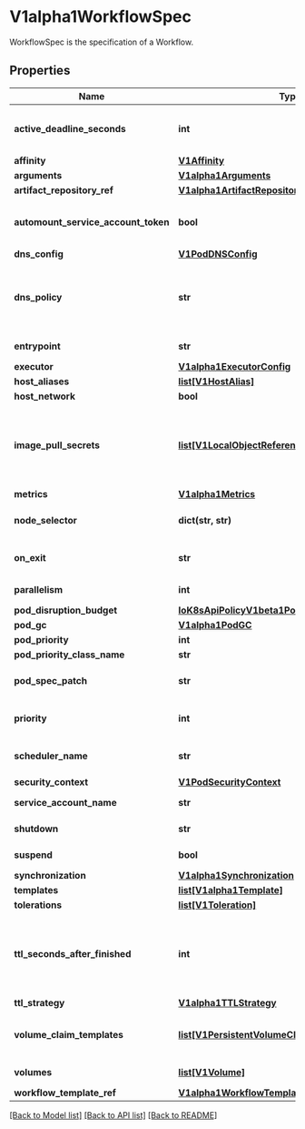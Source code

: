 # V1alpha1WorkflowSpec

WorkflowSpec is the specification of a Workflow.
## Properties
Name | Type | Description | Notes
------------ | ------------- | ------------- | -------------
**active_deadline_seconds** | **int** | Optional duration in seconds relative to the workflow start time which the workflow is allowed to run before the controller terminates the io.argoproj.workflow.v1alpha1. A value of zero is used to terminate a Running workflow | [optional] 
**affinity** | [**V1Affinity**](V1Affinity.md) |  | [optional] 
**arguments** | [**V1alpha1Arguments**](V1alpha1Arguments.md) |  | [optional] 
**artifact_repository_ref** | [**V1alpha1ArtifactRepositoryRef**](V1alpha1ArtifactRepositoryRef.md) |  | [optional] 
**automount_service_account_token** | **bool** | AutomountServiceAccountToken indicates whether a service account token should be automatically mounted in pods. ServiceAccountName of ExecutorConfig must be specified if this value is false. | [optional] 
**dns_config** | [**V1PodDNSConfig**](V1PodDNSConfig.md) |  | [optional] 
**dns_policy** | **str** | Set DNS policy for the pod. Defaults to \&quot;ClusterFirst\&quot;. Valid values are &#39;ClusterFirstWithHostNet&#39;, &#39;ClusterFirst&#39;, &#39;Default&#39; or &#39;None&#39;. DNS parameters given in DNSConfig will be merged with the policy selected with DNSPolicy. To have DNS options set along with hostNetwork, you have to specify DNS policy explicitly to &#39;ClusterFirstWithHostNet&#39;. | [optional] 
**entrypoint** | **str** | Entrypoint is a template reference to the starting point of the io.argoproj.workflow.v1alpha1. | [optional] 
**executor** | [**V1alpha1ExecutorConfig**](V1alpha1ExecutorConfig.md) |  | [optional] 
**host_aliases** | [**list[V1HostAlias]**](V1HostAlias.md) |  | [optional] 
**host_network** | **bool** | Host networking requested for this workflow pod. Default to false. | [optional] 
**image_pull_secrets** | [**list[V1LocalObjectReference]**](V1LocalObjectReference.md) | ImagePullSecrets is a list of references to secrets in the same namespace to use for pulling any images in pods that reference this ServiceAccount. ImagePullSecrets are distinct from Secrets because Secrets can be mounted in the pod, but ImagePullSecrets are only accessed by the kubelet. More info: https://kubernetes.io/docs/concepts/containers/images/#specifying-imagepullsecrets-on-a-pod | [optional] 
**metrics** | [**V1alpha1Metrics**](V1alpha1Metrics.md) |  | [optional] 
**node_selector** | **dict(str, str)** | NodeSelector is a selector which will result in all pods of the workflow to be scheduled on the selected node(s). This is able to be overridden by a nodeSelector specified in the template. | [optional] 
**on_exit** | **str** | OnExit is a template reference which is invoked at the end of the workflow, irrespective of the success, failure, or error of the primary io.argoproj.workflow.v1alpha1. | [optional] 
**parallelism** | **int** | Parallelism limits the max total parallel pods that can execute at the same time in a workflow | [optional] 
**pod_disruption_budget** | [**IoK8sApiPolicyV1beta1PodDisruptionBudgetSpec**](IoK8sApiPolicyV1beta1PodDisruptionBudgetSpec.md) |  | [optional] 
**pod_gc** | [**V1alpha1PodGC**](V1alpha1PodGC.md) |  | [optional] 
**pod_priority** | **int** | Priority to apply to workflow pods. | [optional] 
**pod_priority_class_name** | **str** | PriorityClassName to apply to workflow pods. | [optional] 
**pod_spec_patch** | **str** | PodSpecPatch holds strategic merge patch to apply against the pod spec. Allows parameterization of container fields which are not strings (e.g. resource limits). | [optional] 
**priority** | **int** | Priority is used if controller is configured to process limited number of workflows in parallel. Workflows with higher priority are processed first. | [optional] 
**scheduler_name** | **str** | Set scheduler name for all pods. Will be overridden if container/script template&#39;s scheduler name is set. Default scheduler will be used if neither specified. | [optional] 
**security_context** | [**V1PodSecurityContext**](V1PodSecurityContext.md) |  | [optional] 
**service_account_name** | **str** | ServiceAccountName is the name of the ServiceAccount to run all pods of the workflow as. | [optional] 
**shutdown** | **str** | Shutdown will shutdown the workflow according to its ShutdownStrategy | [optional] 
**suspend** | **bool** | Suspend will suspend the workflow and prevent execution of any future steps in the workflow | [optional] 
**synchronization** | [**V1alpha1Synchronization**](V1alpha1Synchronization.md) |  | [optional] 
**templates** | [**list[V1alpha1Template]**](V1alpha1Template.md) | Templates is a list of workflow templates used in a workflow | [optional] 
**tolerations** | [**list[V1Toleration]**](V1Toleration.md) | Tolerations to apply to workflow pods. | [optional] 
**ttl_seconds_after_finished** | **int** | TTLSecondsAfterFinished limits the lifetime of a Workflow that has finished execution (Succeeded, Failed, Error). If this field is set, once the Workflow finishes, it will be deleted after ttlSecondsAfterFinished expires. If this field is unset, ttlSecondsAfterFinished will not expire. If this field is set to zero, ttlSecondsAfterFinished expires immediately after the Workflow finishes. DEPRECATED: Use TTLStrategy.SecondsAfterCompletion instead. | [optional] 
**ttl_strategy** | [**V1alpha1TTLStrategy**](V1alpha1TTLStrategy.md) |  | [optional] 
**volume_claim_templates** | [**list[V1PersistentVolumeClaim]**](V1PersistentVolumeClaim.md) | VolumeClaimTemplates is a list of claims that containers are allowed to reference. The Workflow controller will create the claims at the beginning of the workflow and delete the claims upon completion of the workflow | [optional] 
**volumes** | [**list[V1Volume]**](V1Volume.md) | Volumes is a list of volumes that can be mounted by containers in a io.argoproj.workflow.v1alpha1. | [optional] 
**workflow_template_ref** | [**V1alpha1WorkflowTemplateRef**](V1alpha1WorkflowTemplateRef.md) |  | [optional] 

[[Back to Model list]](../README.md#documentation-for-models) [[Back to API list]](../README.md#documentation-for-api-endpoints) [[Back to README]](../README.md)


